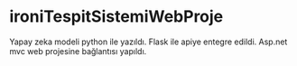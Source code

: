 # ironiTespitSistemiWebProje
Yapay zeka modeli python ile yazıldı.
Flask ile apiye entegre edildi.
Asp.net mvc web projesine bağlantısı yapıldı.
